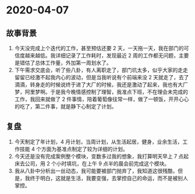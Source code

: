 # 2020-04-07

## 故事背景

1. 今天没完成上个迭代的工作，甚至预估还要 2 天，一天拖一天，我在部门的可信度越来越低。我详细记录了工作耗时，发现最近 2 周的工作都无问题，主要是错估了总体工作量，外加第一周划水了。
2. 下午需求交底会，听了些八卦，有人离职走了，部门坑太多，似乎大家的走走留留已经激不起我内心的波动，但是当我听说有个前端来没 2 天就走了，去了滴滴，转身走的时候说终于进了大厂的时候，我还是激动了起来，我也有大厂梦，阿里梦啊。于是我今晚情感控制了理智，我准点下班，不在理会未完成的工作，我回来就做了 2 件事情，陪着葡萄像往常一样，做了一顿饭，开开心心的吃了，第二件事，就是静下心制定了计划。

## 复盘

1. 今天制定了年计划，4 月计划，当周计划，从生活起居，健身，业余生活，工作技能 4 个方面为基准点制定了较为详细的计划。
2. 今天还是没有完成案例整个模块，变数多过我的想象，我打算明天早上 7 点起床去公司，用 2 个小时填坑，在上午 9 点半的晨会前完成这个模块。
3. 我从八卦中分析出一丝动态，我可能要被部门抛弃了，我知道这很残酷，但是，我终于明白，这就是生活，我要变强，去掌控自己的命运，而不是被别人掌控。
